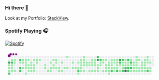 ### Hi there 👋

Look at my Portfolio:
 [StackView](https://stackview.com.br/).

### Spotify Playing 🎧

[![Spotify](https://novatorem-lisbao1303.vercel.app/api/spotify)](https://open.spotify.com/user/gabriel.lisbao)


<svg viewBox="-16 -32 880 192" width="880" height="192" xmlns="http://www.w3.org/2000/svg"><style>@keyframes c0{79.69%{fill:var(--c3)}79.71%,to{fill:var(--ce)}}@keyframes c1{10.14%{fill:var(--c1)}10.16%,to{fill:var(--ce)}}@keyframes c2{10.35%{fill:var(--c1)}10.37%,to{fill:var(--ce)}}@keyframes c3{10.56%{fill:var(--c1)}10.58%,to{fill:var(--ce)}}@keyframes c4{78.43%{fill:var(--c2)}78.45%,to{fill:var(--ce)}}@keyframes c5{.62%{fill:var(--c1)}.64%,to{fill:var(--ce)}}@keyframes c6{77.37%{fill:var(--c2)}77.39%,to{fill:var(--ce)}}@keyframes c7{9.93%{fill:var(--c1)}9.95%,to{fill:var(--ce)}}@keyframes c8{9.72%{fill:var(--c1)}9.74%,to{fill:var(--ce)}}@keyframes c9{9.5%{fill:var(--c1)}9.52%,to{fill:var(--ce)}}@keyframes ca{.84%{fill:var(--c1)}.86%,to{fill:var(--ce)}}@keyframes cb{1.05%{fill:var(--c1)}1.07%,to{fill:var(--ce)}}@keyframes cc{9.29%{fill:var(--c1)}9.31%,to{fill:var(--ce)}}@keyframes cd{76.52%{fill:var(--c2)}76.54%,to{fill:var(--ce)}}@keyframes ce{1.47%{fill:var(--c1)}1.49%,to{fill:var(--ce)}}@keyframes cf{75.89%{fill:var(--c2)}75.91%,to{fill:var(--ce)}}@keyframes cg{75.68%{fill:var(--c2)}75.7%,to{fill:var(--ce)}}@keyframes ch{4.85%{fill:var(--c1)}4.87%,to{fill:var(--ce)}}@keyframes ci{1.68%{fill:var(--c1)}1.7%,to{fill:var(--ce)}}@keyframes cj{4.22%{fill:var(--c1)}4.24%,to{fill:var(--ce)}}@keyframes ck{5.06%{fill:var(--c1)}5.08%,to{fill:var(--ce)}}@keyframes cl{1.89%{fill:var(--c1)}1.91%,to{fill:var(--ce)}}@keyframes cm{3.8%{fill:var(--c1)}3.82%,to{fill:var(--ce)}}@keyframes cn{4.01%{fill:var(--c1)}4.03%,to{fill:var(--ce)}}@keyframes co{8.24%{fill:var(--c1)}8.26%,to{fill:var(--ce)}}@keyframes cp{5.28%{fill:var(--c1)}5.3%,to{fill:var(--ce)}}@keyframes cq{3.58%{fill:var(--c1)}3.6%,to{fill:var(--ce)}}@keyframes cr{3.37%{fill:var(--c1)}3.39%,to{fill:var(--ce)}}@keyframes cs{7.81%{fill:var(--c1)}7.83%,to{fill:var(--ce)}}@keyframes ct{2.32%{fill:var(--c1)}2.34%,to{fill:var(--ce)}}@keyframes cu{2.53%{fill:var(--c1)}2.55%,to{fill:var(--ce)}}@keyframes cv{3.16%{fill:var(--c1)}3.18%,to{fill:var(--ce)}}@keyframes cw{7.6%{fill:var(--c1)}7.62%,to{fill:var(--ce)}}@keyframes cx{5.7%{fill:var(--c1)}5.72%,to{fill:var(--ce)}}@keyframes cy{2.74%{fill:var(--c1)}2.76%,to{fill:var(--ce)}}@keyframes cz{2.95%{fill:var(--c1)}2.97%,to{fill:var(--ce)}}@keyframes c10{7.39%{fill:var(--c1)}7.41%,to{fill:var(--ce)}}@keyframes c11{5.91%{fill:var(--c1)}5.93%,to{fill:var(--ce)}}@keyframes c12{6.54%{fill:var(--c1)}6.56%,to{fill:var(--ce)}}@keyframes c13{6.12%{fill:var(--c1)}6.14%,to{fill:var(--ce)}}@keyframes c14{13.73%{fill:var(--c1)}13.75%,to{fill:var(--ce)}}@keyframes c15{13.94%{fill:var(--c1)}13.96%,to{fill:var(--ce)}}@keyframes c16{49.46%{fill:var(--c1)}49.48%,to{fill:var(--ce)}}@keyframes c17{48.19%{fill:var(--c1)}48.21%,to{fill:var(--ce)}}@keyframes c18{14.37%{fill:var(--c1)}14.39%,to{fill:var(--ce)}}@keyframes c19{49.25%{fill:var(--c1)}49.27%,to{fill:var(--ce)}}@keyframes c1a{47.77%{fill:var(--c1)}47.79%,to{fill:var(--ce)}}@keyframes c1b{48.62%{fill:var(--c1)}48.64%,to{fill:var(--ce)}}@keyframes c1c{14.58%{fill:var(--c1)}14.6%,to{fill:var(--ce)}}@keyframes c1d{47.56%{fill:var(--c1)}47.58%,to{fill:var(--ce)}}@keyframes c1e{47.35%{fill:var(--c1)}47.37%,to{fill:var(--ce)}}@keyframes c1f{14.79%{fill:var(--c1)}14.81%,to{fill:var(--ce)}}@keyframes c1g{15%{fill:var(--c1)}15.02%,to{fill:var(--ce)}}@keyframes c1h{15.21%{fill:var(--c1)}15.23%,to{fill:var(--ce)}}@keyframes c1i{46.92%{fill:var(--c1)}46.94%,to{fill:var(--ce)}}@keyframes c1j{15.42%{fill:var(--c1)}15.44%,to{fill:var(--ce)}}@keyframes c1k{15.85%{fill:var(--c1)}15.87%,to{fill:var(--ce)}}@keyframes c1l{46.08%{fill:var(--c1)}46.1%,to{fill:var(--ce)}}@keyframes c1m{16.06%{fill:var(--c1)}16.08%,to{fill:var(--ce)}}@keyframes c1n{45.23%{fill:var(--c1)}45.25%,to{fill:var(--ce)}}@keyframes c1o{16.48%{fill:var(--c1)}16.5%,to{fill:var(--ce)}}@keyframes c1p{16.69%{fill:var(--c1)}16.71%,to{fill:var(--ce)}}@keyframes c1q{41.43%{fill:var(--c1)}41.45%,to{fill:var(--ce)}}@keyframes c1r{16.9%{fill:var(--c1)}16.92%,to{fill:var(--ce)}}@keyframes c1s{71.24%{fill:var(--c2)}71.26%,to{fill:var(--ce)}}@keyframes c1t{40.16%{fill:var(--c1)}40.18%,to{fill:var(--ce)}}@keyframes c1u{44.39%{fill:var(--c1)}44.41%,to{fill:var(--ce)}}@keyframes c1v{41.64%{fill:var(--c1)}41.66%,to{fill:var(--ce)}}@keyframes c1w{17.33%{fill:var(--c1)}17.35%,to{fill:var(--ce)}}@keyframes c1x{17.11%{fill:var(--c1)}17.13%,to{fill:var(--ce)}}@keyframes c1y{39.74%{fill:var(--c1)}39.76%,to{fill:var(--ce)}}@keyframes c1z{43.96%{fill:var(--c1)}43.98%,to{fill:var(--ce)}}@keyframes c20{43.75%{fill:var(--c1)}43.77%,to{fill:var(--ce)}}@keyframes c21{41.85%{fill:var(--c1)}41.87%,to{fill:var(--ce)}}@keyframes c22{17.54%{fill:var(--c1)}17.56%,to{fill:var(--ce)}}@keyframes c23{39.52%{fill:var(--c1)}39.54%,to{fill:var(--ce)}}@keyframes c24{42.06%{fill:var(--c1)}42.08%,to{fill:var(--ce)}}@keyframes c25{17.75%{fill:var(--c1)}17.77%,to{fill:var(--ce)}}@keyframes c26{42.27%{fill:var(--c1)}42.29%,to{fill:var(--ce)}}@keyframes c27{17.96%{fill:var(--c1)}17.98%,to{fill:var(--ce)}}@keyframes c28{39.1%{fill:var(--c1)}39.12%,to{fill:var(--ce)}}@keyframes c29{43.12%{fill:var(--c1)}43.14%,to{fill:var(--ce)}}@keyframes c2a{42.48%{fill:var(--c1)}42.5%,to{fill:var(--ce)}}@keyframes c2b{18.17%{fill:var(--c1)}18.19%,to{fill:var(--ce)}}@keyframes c2c{38.89%{fill:var(--c1)}38.91%,to{fill:var(--ce)}}@keyframes c2d{42.91%{fill:var(--c1)}42.93%,to{fill:var(--ce)}}@keyframes c2e{42.7%{fill:var(--c1)}42.72%,to{fill:var(--ce)}}@keyframes c2f{18.38%{fill:var(--c1)}18.4%,to{fill:var(--ce)}}@keyframes c2g{38.68%{fill:var(--c1)}38.7%,to{fill:var(--ce)}}@keyframes c2h{68.7%{fill:var(--c2)}68.72%,to{fill:var(--ce)}}@keyframes c2i{86.67%{fill:var(--c3)}86.69%,to{fill:var(--ce)}}@keyframes c2j{18.59%{fill:var(--c1)}18.61%,to{fill:var(--ce)}}@keyframes c2k{38.26%{fill:var(--c1)}38.28%,to{fill:var(--ce)}}@keyframes c2l{38.04%{fill:var(--c1)}38.06%,to{fill:var(--ce)}}@keyframes c2m{68.28%{fill:var(--c2)}68.3%,to{fill:var(--ce)}}@keyframes c2n{19.02%{fill:var(--c1)}19.04%,to{fill:var(--ce)}}@keyframes c2o{18.81%{fill:var(--c1)}18.83%,to{fill:var(--ce)}}@keyframes c2p{19.44%{fill:var(--c1)}19.46%,to{fill:var(--ce)}}@keyframes c2q{19.23%{fill:var(--c1)}19.25%,to{fill:var(--ce)}}@keyframes c2r{37.62%{fill:var(--c1)}37.64%,to{fill:var(--ce)}}@keyframes c2s{19.65%{fill:var(--c1)}19.67%,to{fill:var(--ce)}}@keyframes c2t{36.57%{fill:var(--c1)}36.59%,to{fill:var(--ce)}}@keyframes c2u{36.35%{fill:var(--c1)}36.37%,to{fill:var(--ce)}}@keyframes c2v{37.41%{fill:var(--c1)}37.43%,to{fill:var(--ce)}}@keyframes c2w{21.34%{fill:var(--c1)}21.36%,to{fill:var(--ce)}}@keyframes c2x{21.55%{fill:var(--c1)}21.57%,to{fill:var(--ce)}}@keyframes c2y{36.14%{fill:var(--c1)}36.16%,to{fill:var(--ce)}}@keyframes c2z{37.2%{fill:var(--c1)}37.22%,to{fill:var(--ce)}}@keyframes c30{54.32%{fill:var(--c1)}54.34%,to{fill:var(--ce)}}@keyframes c31{20.07%{fill:var(--c1)}20.09%,to{fill:var(--ce)}}@keyframes c32{21.13%{fill:var(--c1)}21.15%,to{fill:var(--ce)}}@keyframes c33{21.77%{fill:var(--c1)}21.79%,to{fill:var(--ce)}}@keyframes c34{35.93%{fill:var(--c1)}35.95%,to{fill:var(--ce)}}@keyframes c35{58.98%{fill:var(--c2)}59%,to{fill:var(--ce)}}@keyframes c36{20.29%{fill:var(--c1)}20.31%,to{fill:var(--ce)}}@keyframes c37{20.92%{fill:var(--c1)}20.94%,to{fill:var(--ce)}}@keyframes c38{35.72%{fill:var(--c1)}35.74%,to{fill:var(--ce)}}@keyframes c39{54.96%{fill:var(--c1)}54.98%,to{fill:var(--ce)}}@keyframes c3a{20.5%{fill:var(--c1)}20.52%,to{fill:var(--ce)}}@keyframes c3b{20.71%{fill:var(--c1)}20.73%,to{fill:var(--ce)}}@keyframes c3c{22.19%{fill:var(--c1)}22.21%,to{fill:var(--ce)}}@keyframes c3d{35.51%{fill:var(--c1)}35.53%,to{fill:var(--ce)}}@keyframes c3e{58.55%{fill:var(--c2)}58.57%,to{fill:var(--ce)}}@keyframes c3f{88.36%{fill:var(--c3)}88.38%,to{fill:var(--ce)}}@keyframes c3g{60.24%{fill:var(--c2)}60.26%,to{fill:var(--ce)}}@keyframes c3h{22.4%{fill:var(--c1)}22.42%,to{fill:var(--ce)}}@keyframes c3i{55.8%{fill:var(--c1)}55.82%,to{fill:var(--ce)}}@keyframes c3j{60.67%{fill:var(--c2)}60.69%,to{fill:var(--ce)}}@keyframes c3k{34.66%{fill:var(--c1)}34.68%,to{fill:var(--ce)}}@keyframes c3l{22.61%{fill:var(--c1)}22.63%,to{fill:var(--ce)}}@keyframes c3m{35.09%{fill:var(--c1)}35.11%,to{fill:var(--ce)}}@keyframes c3n{58.13%{fill:var(--c2)}58.15%,to{fill:var(--ce)}}@keyframes c3o{33.39%{fill:var(--c1)}33.41%,to{fill:var(--ce)}}@keyframes c3p{33.61%{fill:var(--c1)}33.63%,to{fill:var(--ce)}}@keyframes c3q{22.82%{fill:var(--c1)}22.84%,to{fill:var(--ce)}}@keyframes c3r{57.71%{fill:var(--c2)}57.73%,to{fill:var(--ce)}}@keyframes c3s{89.63%{fill:var(--c4)}89.65%,to{fill:var(--ce)}}@keyframes c3t{61.09%{fill:var(--c2)}61.11%,to{fill:var(--ce)}}@keyframes c3u{33.82%{fill:var(--c1)}33.84%,to{fill:var(--ce)}}@keyframes c3v{23.03%{fill:var(--c1)}23.05%,to{fill:var(--ce)}}@keyframes c3w{57.5%{fill:var(--c2)}57.52%,to{fill:var(--ce)}}@keyframes c3x{62.36%{fill:var(--c2)}62.38%,to{fill:var(--ce)}}@keyframes c3y{32.55%{fill:var(--c1)}32.57%,to{fill:var(--ce)}}@keyframes c3z{61.51%{fill:var(--c2)}61.53%,to{fill:var(--ce)}}@keyframes c40{23.25%{fill:var(--c1)}23.27%,to{fill:var(--ce)}}@keyframes c41{57.28%{fill:var(--c2)}57.3%,to{fill:var(--ce)}}@keyframes c42{57.07%{fill:var(--c1)}57.09%,to{fill:var(--ce)}}@keyframes c43{32.13%{fill:var(--c1)}32.15%,to{fill:var(--ce)}}@keyframes c44{23.46%{fill:var(--c1)}23.48%,to{fill:var(--ce)}}@keyframes c45{30.86%{fill:var(--c1)}30.88%,to{fill:var(--ce)}}@keyframes c46{31.07%{fill:var(--c1)}31.09%,to{fill:var(--ce)}}@keyframes c47{26.84%{fill:var(--c1)}26.86%,to{fill:var(--ce)}}@keyframes c48{26.63%{fill:var(--c1)}26.65%,to{fill:var(--ce)}}@keyframes c49{31.91%{fill:var(--c1)}31.93%,to{fill:var(--ce)}}@keyframes c4a{23.67%{fill:var(--c1)}23.69%,to{fill:var(--ce)}}@keyframes c4b{30.65%{fill:var(--c1)}30.67%,to{fill:var(--ce)}}@keyframes c4c{31.28%{fill:var(--c1)}31.3%,to{fill:var(--ce)}}@keyframes c4d{26.42%{fill:var(--c1)}26.44%,to{fill:var(--ce)}}@keyframes c4e{30.43%{fill:var(--c1)}30.45%,to{fill:var(--ce)}}@keyframes c4f{30.22%{fill:var(--c1)}30.24%,to{fill:var(--ce)}}@keyframes c4g{27.69%{fill:var(--c1)}27.71%,to{fill:var(--ce)}}@keyframes c4h{24.09%{fill:var(--c1)}24.11%,to{fill:var(--ce)}}@keyframes c4i{28.11%{fill:var(--c1)}28.13%,to{fill:var(--ce)}}@keyframes c4j{30.01%{fill:var(--c1)}30.03%,to{fill:var(--ce)}}@keyframes c4k{25.99%{fill:var(--c1)}26.01%,to{fill:var(--ce)}}@keyframes c4l{24.51%{fill:var(--c1)}24.53%,to{fill:var(--ce)}}@keyframes c4m{24.3%{fill:var(--c1)}24.32%,to{fill:var(--ce)}}@keyframes c4n{28.32%{fill:var(--c1)}28.34%,to{fill:var(--ce)}}@keyframes c4o{29.8%{fill:var(--c1)}29.82%,to{fill:var(--ce)}}@keyframes c4p{25.57%{fill:var(--c1)}25.59%,to{fill:var(--ce)}}@keyframes c4q{25.36%{fill:var(--c1)}25.38%,to{fill:var(--ce)}}@keyframes c4r{24.73%{fill:var(--c1)}24.75%,to{fill:var(--ce)}}@keyframes c4s{28.53%{fill:var(--c1)}28.55%,to{fill:var(--ce)}}@keyframes c4t{63.84%{fill:var(--c2)}63.86%,to{fill:var(--ce)}}@keyframes c4u{24.94%{fill:var(--c1)}24.96%,to{fill:var(--ce)}}@keyframes c4v{28.74%{fill:var(--c1)}28.76%,to{fill:var(--ce)}}@keyframes c4w{28.95%{fill:var(--c1)}28.97%,to{fill:var(--ce)}}@keyframes u0{.62%{transform:scale(0,1)}.64%,.84%,.86%,1.05%{transform:scale(.01,1)}1.07%,1.47%{transform:scale(.02,1)}1.49%,1.68%,1.7%,1.89%{transform:scale(.03,1)}1.91%,2.32%{transform:scale(.04,1)}2.34%,2.53%,2.55%,2.74%{transform:scale(.05,1)}2.76%,2.95%{transform:scale(.06,1)}2.97%,3.16%,3.18%,3.37%{transform:scale(.07,1)}3.39%,3.58%,3.6%,3.8%{transform:scale(.08,1)}3.82%,4.01%{transform:scale(.09,1)}4.03%,4.22%,4.24%,4.85%{transform:scale(.1,1)}4.87%,5.06%{transform:scale(.11,1)}5.08%,5.28%,5.3%,5.7%{transform:scale(.12,1)}5.72%,5.91%{transform:scale(.13,1)}5.93%,6.12%,6.14%,6.54%{transform:scale(.14,1)}6.56%,7.39%{transform:scale(.15,1)}7.41%,7.6%,7.62%,7.81%{transform:scale(.16,1)}7.83%,8.24%{transform:scale(.17,1)}8.26%,9.29%,9.31%,9.5%{transform:scale(.18,1)}9.52%,9.72%{transform:scale(.19,1)}10.14%,9.74%,9.93%,9.95%{transform:scale(.2,1)}10.16%,10.35%{transform:scale(.21,1)}10.37%,10.56%,10.58%,13.73%{transform:scale(.22,1)}13.75%,13.94%{transform:scale(.23,1)}13.96%,14.37%,14.39%,14.58%{transform:scale(.24,1)}14.6%,14.79%,14.81%,15%{transform:scale(.25,1)}15.02%,15.21%{transform:scale(.26,1)}15.23%,15.42%,15.44%,15.85%{transform:scale(.27,1)}15.87%,16.06%{transform:scale(.28,1)}16.08%,16.48%,16.5%,16.69%{transform:scale(.29,1)}16.71%,16.9%{transform:scale(.3,1)}16.92%,17.11%,17.13%,17.33%{transform:scale(.31,1)}17.35%,17.54%{transform:scale(.32,1)}17.56%,17.75%,17.77%,17.96%{transform:scale(.33,1)}17.98%,18.17%{transform:scale(.34,1)}18.19%,18.38%,18.4%,18.59%{transform:scale(.35,1)}18.61%,18.81%{transform:scale(.36,1)}18.83%,19.02%,19.04%,19.23%{transform:scale(.37,1)}19.25%,19.44%{transform:scale(.38,1)}19.46%,19.65%,19.67%,20.07%{transform:scale(.39,1)}20.09%,20.29%{transform:scale(.4,1)}20.31%,20.5%,20.52%,20.71%{transform:scale(.41,1)}20.73%,20.92%,20.94%,21.13%{transform:scale(.42,1)}21.15%,21.34%{transform:scale(.43,1)}21.36%,21.55%,21.57%,21.77%{transform:scale(.44,1)}21.79%,22.19%{transform:scale(.45,1)}22.21%,22.4%,22.42%,22.61%{transform:scale(.46,1)}22.63%,22.82%{transform:scale(.47,1)}22.84%,23.03%,23.05%,23.25%{transform:scale(.48,1)}23.27%,23.46%{transform:scale(.49,1)}23.48%,23.67%,23.69%,24.09%{transform:scale(.5,1)}24.11%,24.3%{transform:scale(.51,1)}24.32%,24.51%,24.53%,24.73%{transform:scale(.52,1)}24.75%,24.94%{transform:scale(.53,1)}24.96%,25.36%,25.38%,25.57%{transform:scale(.54,1)}25.59%,25.99%{transform:scale(.55,1)}26.01%,26.42%,26.44%,26.63%{transform:scale(.56,1)}26.65%,26.84%{transform:scale(.57,1)}26.86%,27.69%,27.71%,28.11%{transform:scale(.58,1)}28.13%,28.32%,28.34%,28.53%{transform:scale(.59,1)}28.55%,28.74%{transform:scale(.6,1)}28.76%,28.95%,28.97%,29.8%{transform:scale(.61,1)}29.82%,30.01%{transform:scale(.62,1)}30.03%,30.22%,30.24%,30.43%{transform:scale(.63,1)}30.45%,30.65%{transform:scale(.64,1)}30.67%,30.86%,30.88%,31.07%{transform:scale(.65,1)}31.09%,31.28%{transform:scale(.66,1)}31.3%,31.91%,31.93%,32.13%{transform:scale(.67,1)}32.15%,32.55%{transform:scale(.68,1)}32.57%,33.39%,33.41%,33.61%{transform:scale(.69,1)}33.63%,33.82%{transform:scale(.7,1)}33.84%,34.66%,34.68%,35.09%{transform:scale(.71,1)}35.11%,35.51%{transform:scale(.72,1)}35.53%,35.72%,35.74%,35.93%{transform:scale(.73,1)}35.95%,36.14%{transform:scale(.74,1)}36.16%,36.35%,36.37%,36.57%{transform:scale(.75,1)}36.59%,37.2%,37.22%,37.41%{transform:scale(.76,1)}37.43%,37.62%{transform:scale(.77,1)}37.64%,38.04%,38.06%,38.26%{transform:scale(.78,1)}38.28%,38.68%{transform:scale(.79,1)}38.7%,38.89%,38.91%,39.1%{transform:scale(.8,1)}39.12%,39.52%{transform:scale(.81,1)}39.54%,39.74%,39.76%,40.16%{transform:scale(.82,1)}40.18%,41.43%{transform:scale(.83,1)}41.45%,41.64%,41.66%,41.85%{transform:scale(.84,1)}41.87%,42.06%{transform:scale(.85,1)}42.08%,42.27%,42.29%,42.48%{transform:scale(.86,1)}42.5%,42.7%{transform:scale(.87,1)}42.72%,42.91%,42.93%,43.12%{transform:scale(.88,1)}43.14%,43.75%{transform:scale(.89,1)}43.77%,43.96%,43.98%,44.39%{transform:scale(.9,1)}44.41%,45.23%{transform:scale(.91,1)}45.25%,46.08%,46.1%,46.92%{transform:scale(.92,1)}46.94%,47.35%,47.37%,47.56%{transform:scale(.93,1)}47.58%,47.77%{transform:scale(.94,1)}47.79%,48.19%,48.21%,48.62%{transform:scale(.95,1)}48.64%,49.25%{transform:scale(.96,1)}49.27%,49.46%,49.48%,54.32%{transform:scale(.97,1)}54.34%,54.96%{transform:scale(.98,1)}54.98%,55.8%,55.82%,57.07%{transform:scale(.99,1)}57.09%,to{transform:scale(1,1)}}@keyframes u1{57.28%{transform:scale(0,1)}57.3%,57.5%{transform:scale(.05,1)}57.52%,57.71%{transform:scale(.1,1)}57.73%,58.13%{transform:scale(.15,1)}58.15%,58.55%{transform:scale(.2,1)}58.57%,58.98%{transform:scale(.25,1)}59%,60.24%{transform:scale(.3,1)}60.26%,60.67%{transform:scale(.35,1)}60.69%,61.09%{transform:scale(.4,1)}61.11%,61.51%{transform:scale(.45,1)}61.53%,62.36%{transform:scale(.5,1)}62.38%,63.84%{transform:scale(.55,1)}63.86%,68.28%{transform:scale(.6,1)}68.3%,68.7%{transform:scale(.65,1)}68.72%,71.24%{transform:scale(.7,1)}71.26%,75.68%{transform:scale(.75,1)}75.7%,75.89%{transform:scale(.8,1)}75.91%,76.52%{transform:scale(.85,1)}76.54%,77.37%{transform:scale(.9,1)}77.39%,78.43%{transform:scale(.95,1)}78.45%,to{transform:scale(1,1)}}@keyframes u2{79.69%{transform:scale(0,1)}79.71%,86.67%{transform:scale(.33,1)}86.69%,88.36%{transform:scale(.67,1)}88.38%,to{transform:scale(1,1)}}@keyframes u3{89.63%{transform:scale(0,1)}89.65%,to{transform:scale(1,1)}}@keyframes s0{0%,99.79%{transform:translate(0,-16px)}.21%{transform:translate(0,0)}.42%{transform:translate(16px,0)}.63%,77.17%{transform:translate(16px,16px)}.85%{transform:translate(32px,16px)}1.06%{transform:translate(32px,32px)}2.33%{transform:translate(128px,32px)}2.54%,97.25%{transform:translate(128px,48px)}2.75%{transform:translate(144px,48px)}2.96%{transform:translate(144px,64px)}3.38%{transform:translate(112px,64px)}3.59%{transform:translate(112px,48px)}3.81%,97.67%{transform:translate(96px,48px)}4.02%{transform:translate(96px,64px)}4.23%{transform:translate(80px,64px)}4.86%{transform:translate(80px,16px)}6.13%{transform:translate(176px,16px)}6.34%{transform:translate(176px,32px)}6.77%{transform:translate(144px,32px)}7.4%{transform:translate(144px,80px)}8.03%{transform:translate(96px,80px)}8.25%{transform:translate(96px,96px)}8.88%{transform:translate(48px,96px)}11.21%,9.09%{transform:translate(48px,80px)}9.51%{transform:translate(16px,80px)}77.59%,9.94%{transform:translate(16px,48px)}10.15%,77.8%{transform:translate(0,48px)}10.57%{transform:translate(0,80px)}11.63%{transform:translate(48px,48px)}13.74%{transform:translate(208px,48px)}13.95%{transform:translate(208px,64px)}15.01%{transform:translate(288px,64px)}15.22%{transform:translate(288px,80px)}15.64%{transform:translate(320px,80px)}15.86%{transform:translate(320px,64px)}17.12%{transform:translate(416px,64px)}17.34%{transform:translate(416px,48px)}18.82%{transform:translate(528px,48px)}19.03%{transform:translate(528px,32px)}19.24%{transform:translate(544px,32px)}19.45%{transform:translate(544px,16px)}20.51%,67.02%{transform:translate(624px,16px)}20.72%,66.81%{transform:translate(624px,32px)}21.35%{transform:translate(576px,32px)}21.56%,36.79%{transform:translate(576px,48px)}24.31%{transform:translate(784px,48px)}24.52%{transform:translate(784px,32px)}24.95%{transform:translate(816px,32px)}25.16%{transform:translate(816px,16px)}25.37%{transform:translate(800px,16px)}25.58%{transform:translate(800px,0)}25.79%{transform:translate(784px,0)}26%{transform:translate(784px,16px)}26.64%{transform:translate(736px,16px)}26.85%{transform:translate(736px,0)}27.06%{transform:translate(752px,0)}27.48%{transform:translate(752px,32px)}27.7%{transform:translate(768px,32px)}28.12%{transform:translate(768px,64px)}28.75%{transform:translate(816px,64px)}29.18%{transform:translate(816px,96px)}29.6%{transform:translate(784px,96px)}29.81%{transform:translate(784px,80px)}30.23%{transform:translate(752px,80px)}30.44%{transform:translate(752px,64px)}30.87%{transform:translate(720px,64px)}31.08%{transform:translate(720px,80px)}31.29%{transform:translate(736px,80px)}31.92%{transform:translate(736px,32px)}32.14%{transform:translate(720px,32px)}32.35%{transform:translate(720px,16px)}32.56%,61.31%{transform:translate(704px,16px)}32.77%{transform:translate(704px,0)}33.19%{transform:translate(672px,0)}33.62%,34.46%{transform:translate(672px,32px)}33.83%,61.73%{transform:translate(688px,32px)}34.04%{transform:translate(688px,48px)}34.25%{transform:translate(672px,48px)}34.67%,60.47%{transform:translate(656px,32px)}35.1%,57.93%{transform:translate(656px,64px)}36.36%{transform:translate(560px,64px)}36.58%{transform:translate(560px,48px)}37.21%{transform:translate(576px,80px)}38.05%{transform:translate(512px,80px)}38.27%{transform:translate(512px,64px)}38.48%{transform:translate(496px,64px)}38.69%{transform:translate(496px,80px)}39.75%{transform:translate(416px,80px)}39.96%{transform:translate(416px,96px)}40.38%{transform:translate(384px,96px)}40.8%{transform:translate(384px,64px)}41.01%{transform:translate(400px,64px)}41.44%{transform:translate(400px,32px)}42.71%{transform:translate(496px,32px)}42.92%{transform:translate(496px,16px)}43.76%{transform:translate(432px,16px)}43.97%{transform:translate(432px,0)}44.19%{transform:translate(416px,0)}44.4%{transform:translate(416px,16px)}45.03%{transform:translate(368px,16px)}45.24%{transform:translate(368px,32px)}45.45%{transform:translate(352px,32px)}45.88%{transform:translate(352px,0)}46.51%{transform:translate(304px,0)}46.93%{transform:translate(304px,32px)}47.36%{transform:translate(272px,32px)}47.57%{transform:translate(272px,16px)}47.99%{transform:translate(240px,16px)}48.2%{transform:translate(240px,32px)}48.41%{transform:translate(256px,32px)}48.63%{transform:translate(256px,48px)}48.84%{transform:translate(240px,48px)}49.26%{transform:translate(240px,80px)}49.47%{transform:translate(224px,80px)}49.68%{transform:translate(224px,96px)}54.76%{transform:translate(608px,96px)}55.18%{transform:translate(608px,64px)}55.6%,59.83%{transform:translate(640px,64px)}56.03%{transform:translate(640px,96px)}56.87%{transform:translate(704px,96px)}57.29%{transform:translate(704px,64px)}58.14%{transform:translate(656px,80px)}58.99%{transform:translate(592px,80px)}59.2%{transform:translate(592px,64px)}60.25%{transform:translate(640px,32px)}60.68%{transform:translate(656px,16px)}61.52%{transform:translate(704px,32px)}62.37%{transform:translate(688px,80px)}63.85%{transform:translate(800px,80px)}64.48%{transform:translate(800px,32px)}68.29%{transform:translate(528px,16px)}68.5%{transform:translate(528px,0)}70.19%{transform:translate(400px,0)}71.25%{transform:translate(400px,80px)}75.69%{transform:translate(64px,80px)}76.53%,98.52%{transform:translate(64px,16px)}78.44%{transform:translate(0,96px)}78.65%{transform:translate(16px,96px)}79.49%{transform:translate(16px,32px)}79.7%{transform:translate(0,32px)}79.92%{transform:translate(0,16px)}88.79%{transform:translate(672px,16px)}89.64%{transform:translate(672px,80px)}96.83%{transform:translate(128px,80px)}97.89%{transform:translate(96px,32px)}98.31%{transform:translate(64px,32px)}98.73%{transform:translate(48px,16px)}99.15%{transform:translate(48px,-16px)}}@keyframes s1{0%,99.79%{transform:translate(16px,-16px)}.21%{transform:translate(0,-16px)}.42%{transform:translate(0,0)}.63%{transform:translate(16px,0)}.85%,77.38%{transform:translate(16px,16px)}1.06%{transform:translate(32px,16px)}1.27%{transform:translate(32px,32px)}2.54%{transform:translate(128px,32px)}2.75%,97.46%{transform:translate(128px,48px)}2.96%{transform:translate(144px,48px)}3.17%{transform:translate(144px,64px)}3.59%{transform:translate(112px,64px)}3.81%{transform:translate(112px,48px)}4.02%,97.89%{transform:translate(96px,48px)}4.23%{transform:translate(96px,64px)}4.44%{transform:translate(80px,64px)}5.07%{transform:translate(80px,16px)}6.34%{transform:translate(176px,16px)}6.55%{transform:translate(176px,32px)}6.98%{transform:translate(144px,32px)}7.61%{transform:translate(144px,80px)}8.25%{transform:translate(96px,80px)}8.46%{transform:translate(96px,96px)}9.09%{transform:translate(48px,96px)}11.42%,9.3%{transform:translate(48px,80px)}9.73%{transform:translate(16px,80px)}10.15%,77.8%{transform:translate(16px,48px)}10.36%,78.01%{transform:translate(0,48px)}10.78%{transform:translate(0,80px)}11.84%{transform:translate(48px,48px)}13.95%{transform:translate(208px,48px)}14.16%{transform:translate(208px,64px)}15.22%{transform:translate(288px,64px)}15.43%{transform:translate(288px,80px)}15.86%{transform:translate(320px,80px)}16.07%{transform:translate(320px,64px)}17.34%{transform:translate(416px,64px)}17.55%{transform:translate(416px,48px)}19.03%{transform:translate(528px,48px)}19.24%{transform:translate(528px,32px)}19.45%{transform:translate(544px,32px)}19.66%{transform:translate(544px,16px)}20.72%,67.23%{transform:translate(624px,16px)}20.93%,67.02%{transform:translate(624px,32px)}21.56%{transform:translate(576px,32px)}21.78%,37%{transform:translate(576px,48px)}24.52%{transform:translate(784px,48px)}24.74%{transform:translate(784px,32px)}25.16%{transform:translate(816px,32px)}25.37%{transform:translate(816px,16px)}25.58%{transform:translate(800px,16px)}25.79%{transform:translate(800px,0)}26%{transform:translate(784px,0)}26.22%{transform:translate(784px,16px)}26.85%{transform:translate(736px,16px)}27.06%{transform:translate(736px,0)}27.27%{transform:translate(752px,0)}27.7%{transform:translate(752px,32px)}27.91%{transform:translate(768px,32px)}28.33%{transform:translate(768px,64px)}28.96%{transform:translate(816px,64px)}29.39%{transform:translate(816px,96px)}29.81%{transform:translate(784px,96px)}30.02%{transform:translate(784px,80px)}30.44%{transform:translate(752px,80px)}30.66%{transform:translate(752px,64px)}31.08%{transform:translate(720px,64px)}31.29%{transform:translate(720px,80px)}31.5%{transform:translate(736px,80px)}32.14%{transform:translate(736px,32px)}32.35%{transform:translate(720px,32px)}32.56%{transform:translate(720px,16px)}32.77%,61.52%{transform:translate(704px,16px)}32.98%{transform:translate(704px,0)}33.4%{transform:translate(672px,0)}33.83%,34.67%{transform:translate(672px,32px)}34.04%,61.95%{transform:translate(688px,32px)}34.25%{transform:translate(688px,48px)}34.46%{transform:translate(672px,48px)}34.88%,60.68%{transform:translate(656px,32px)}35.31%,58.14%{transform:translate(656px,64px)}36.58%{transform:translate(560px,64px)}36.79%{transform:translate(560px,48px)}37.42%{transform:translate(576px,80px)}38.27%{transform:translate(512px,80px)}38.48%{transform:translate(512px,64px)}38.69%{transform:translate(496px,64px)}38.9%{transform:translate(496px,80px)}39.96%{transform:translate(416px,80px)}40.17%{transform:translate(416px,96px)}40.59%{transform:translate(384px,96px)}41.01%{transform:translate(384px,64px)}41.23%{transform:translate(400px,64px)}41.65%{transform:translate(400px,32px)}42.92%{transform:translate(496px,32px)}43.13%{transform:translate(496px,16px)}43.97%{transform:translate(432px,16px)}44.19%{transform:translate(432px,0)}44.4%{transform:translate(416px,0)}44.61%{transform:translate(416px,16px)}45.24%{transform:translate(368px,16px)}45.45%{transform:translate(368px,32px)}45.67%{transform:translate(352px,32px)}46.09%{transform:translate(352px,0)}46.72%{transform:translate(304px,0)}47.15%{transform:translate(304px,32px)}47.57%{transform:translate(272px,32px)}47.78%{transform:translate(272px,16px)}48.2%{transform:translate(240px,16px)}48.41%{transform:translate(240px,32px)}48.63%{transform:translate(256px,32px)}48.84%{transform:translate(256px,48px)}49.05%{transform:translate(240px,48px)}49.47%{transform:translate(240px,80px)}49.68%{transform:translate(224px,80px)}49.89%{transform:translate(224px,96px)}54.97%{transform:translate(608px,96px)}55.39%{transform:translate(608px,64px)}55.81%,60.04%{transform:translate(640px,64px)}56.24%{transform:translate(640px,96px)}57.08%{transform:translate(704px,96px)}57.51%{transform:translate(704px,64px)}58.35%{transform:translate(656px,80px)}59.2%{transform:translate(592px,80px)}59.41%{transform:translate(592px,64px)}60.47%{transform:translate(640px,32px)}60.89%{transform:translate(656px,16px)}61.73%{transform:translate(704px,32px)}62.58%{transform:translate(688px,80px)}64.06%{transform:translate(800px,80px)}64.69%{transform:translate(800px,32px)}68.5%{transform:translate(528px,16px)}68.71%{transform:translate(528px,0)}70.4%{transform:translate(400px,0)}71.46%{transform:translate(400px,80px)}75.9%{transform:translate(64px,80px)}76.74%,98.73%{transform:translate(64px,16px)}78.65%{transform:translate(0,96px)}78.86%{transform:translate(16px,96px)}79.7%{transform:translate(16px,32px)}79.92%{transform:translate(0,32px)}80.13%{transform:translate(0,16px)}89.01%{transform:translate(672px,16px)}89.85%{transform:translate(672px,80px)}97.04%{transform:translate(128px,80px)}98.1%{transform:translate(96px,32px)}98.52%{transform:translate(64px,32px)}98.94%{transform:translate(48px,16px)}99.37%{transform:translate(48px,-16px)}}@keyframes s2{0%,99.79%{transform:translate(32px,-16px)}.42%{transform:translate(0,-16px)}.63%{transform:translate(0,0)}.85%{transform:translate(16px,0)}1.06%,77.59%{transform:translate(16px,16px)}1.27%{transform:translate(32px,16px)}1.48%{transform:translate(32px,32px)}2.75%{transform:translate(128px,32px)}2.96%,97.67%{transform:translate(128px,48px)}3.17%{transform:translate(144px,48px)}3.38%{transform:translate(144px,64px)}3.81%{transform:translate(112px,64px)}4.02%{transform:translate(112px,48px)}4.23%,98.1%{transform:translate(96px,48px)}4.44%{transform:translate(96px,64px)}4.65%{transform:translate(80px,64px)}5.29%{transform:translate(80px,16px)}6.55%{transform:translate(176px,16px)}6.77%{transform:translate(176px,32px)}7.19%{transform:translate(144px,32px)}7.82%{transform:translate(144px,80px)}8.46%{transform:translate(96px,80px)}8.67%{transform:translate(96px,96px)}9.3%{transform:translate(48px,96px)}11.63%,9.51%{transform:translate(48px,80px)}9.94%{transform:translate(16px,80px)}10.36%,78.01%{transform:translate(16px,48px)}10.57%,78.22%{transform:translate(0,48px)}10.99%{transform:translate(0,80px)}12.05%{transform:translate(48px,48px)}14.16%{transform:translate(208px,48px)}14.38%{transform:translate(208px,64px)}15.43%{transform:translate(288px,64px)}15.64%{transform:translate(288px,80px)}16.07%{transform:translate(320px,80px)}16.28%{transform:translate(320px,64px)}17.55%{transform:translate(416px,64px)}17.76%{transform:translate(416px,48px)}19.24%{transform:translate(528px,48px)}19.45%{transform:translate(528px,32px)}19.66%{transform:translate(544px,32px)}19.87%{transform:translate(544px,16px)}20.93%,67.44%{transform:translate(624px,16px)}21.14%,67.23%{transform:translate(624px,32px)}21.78%{transform:translate(576px,32px)}21.99%,37.21%{transform:translate(576px,48px)}24.74%{transform:translate(784px,48px)}24.95%{transform:translate(784px,32px)}25.37%{transform:translate(816px,32px)}25.58%{transform:translate(816px,16px)}25.79%{transform:translate(800px,16px)}26%{transform:translate(800px,0)}26.22%{transform:translate(784px,0)}26.43%{transform:translate(784px,16px)}27.06%{transform:translate(736px,16px)}27.27%{transform:translate(736px,0)}27.48%{transform:translate(752px,0)}27.91%{transform:translate(752px,32px)}28.12%{transform:translate(768px,32px)}28.54%{transform:translate(768px,64px)}29.18%{transform:translate(816px,64px)}29.6%{transform:translate(816px,96px)}30.02%{transform:translate(784px,96px)}30.23%{transform:translate(784px,80px)}30.66%{transform:translate(752px,80px)}30.87%{transform:translate(752px,64px)}31.29%{transform:translate(720px,64px)}31.5%{transform:translate(720px,80px)}31.71%{transform:translate(736px,80px)}32.35%{transform:translate(736px,32px)}32.56%{transform:translate(720px,32px)}32.77%{transform:translate(720px,16px)}32.98%,61.73%{transform:translate(704px,16px)}33.19%{transform:translate(704px,0)}33.62%{transform:translate(672px,0)}34.04%,34.88%{transform:translate(672px,32px)}34.25%,62.16%{transform:translate(688px,32px)}34.46%{transform:translate(688px,48px)}34.67%{transform:translate(672px,48px)}35.1%,60.89%{transform:translate(656px,32px)}35.52%,58.35%{transform:translate(656px,64px)}36.79%{transform:translate(560px,64px)}37%{transform:translate(560px,48px)}37.63%{transform:translate(576px,80px)}38.48%{transform:translate(512px,80px)}38.69%{transform:translate(512px,64px)}38.9%{transform:translate(496px,64px)}39.11%{transform:translate(496px,80px)}40.17%{transform:translate(416px,80px)}40.38%{transform:translate(416px,96px)}40.8%{transform:translate(384px,96px)}41.23%{transform:translate(384px,64px)}41.44%{transform:translate(400px,64px)}41.86%{transform:translate(400px,32px)}43.13%{transform:translate(496px,32px)}43.34%{transform:translate(496px,16px)}44.19%{transform:translate(432px,16px)}44.4%{transform:translate(432px,0)}44.61%{transform:translate(416px,0)}44.82%{transform:translate(416px,16px)}45.45%{transform:translate(368px,16px)}45.67%{transform:translate(368px,32px)}45.88%{transform:translate(352px,32px)}46.3%{transform:translate(352px,0)}46.93%{transform:translate(304px,0)}47.36%{transform:translate(304px,32px)}47.78%{transform:translate(272px,32px)}47.99%{transform:translate(272px,16px)}48.41%{transform:translate(240px,16px)}48.63%{transform:translate(240px,32px)}48.84%{transform:translate(256px,32px)}49.05%{transform:translate(256px,48px)}49.26%{transform:translate(240px,48px)}49.68%{transform:translate(240px,80px)}49.89%{transform:translate(224px,80px)}50.11%{transform:translate(224px,96px)}55.18%{transform:translate(608px,96px)}55.6%{transform:translate(608px,64px)}56.03%,60.25%{transform:translate(640px,64px)}56.45%{transform:translate(640px,96px)}57.29%{transform:translate(704px,96px)}57.72%{transform:translate(704px,64px)}58.56%{transform:translate(656px,80px)}59.41%{transform:translate(592px,80px)}59.62%{transform:translate(592px,64px)}60.68%{transform:translate(640px,32px)}61.1%{transform:translate(656px,16px)}61.95%{transform:translate(704px,32px)}62.79%{transform:translate(688px,80px)}64.27%{transform:translate(800px,80px)}64.9%{transform:translate(800px,32px)}68.71%{transform:translate(528px,16px)}68.92%{transform:translate(528px,0)}70.61%{transform:translate(400px,0)}71.67%{transform:translate(400px,80px)}76.11%{transform:translate(64px,80px)}76.96%,98.94%{transform:translate(64px,16px)}78.86%{transform:translate(0,96px)}79.07%{transform:translate(16px,96px)}79.92%{transform:translate(16px,32px)}80.13%{transform:translate(0,32px)}80.34%{transform:translate(0,16px)}89.22%{transform:translate(672px,16px)}90.06%{transform:translate(672px,80px)}97.25%{transform:translate(128px,80px)}98.31%{transform:translate(96px,32px)}98.73%{transform:translate(64px,32px)}99.15%{transform:translate(48px,16px)}99.58%{transform:translate(48px,-16px)}}@keyframes s3{0%,99.79%{transform:translate(48px,-16px)}.63%{transform:translate(0,-16px)}.85%{transform:translate(0,0)}1.06%{transform:translate(16px,0)}1.27%,77.8%{transform:translate(16px,16px)}1.48%{transform:translate(32px,16px)}1.69%{transform:translate(32px,32px)}2.96%{transform:translate(128px,32px)}3.17%,97.89%{transform:translate(128px,48px)}3.38%{transform:translate(144px,48px)}3.59%{transform:translate(144px,64px)}4.02%{transform:translate(112px,64px)}4.23%{transform:translate(112px,48px)}4.44%,98.31%{transform:translate(96px,48px)}4.65%{transform:translate(96px,64px)}4.86%{transform:translate(80px,64px)}5.5%{transform:translate(80px,16px)}6.77%{transform:translate(176px,16px)}6.98%{transform:translate(176px,32px)}7.4%{transform:translate(144px,32px)}8.03%{transform:translate(144px,80px)}8.67%{transform:translate(96px,80px)}8.88%{transform:translate(96px,96px)}9.51%{transform:translate(48px,96px)}11.84%,9.73%{transform:translate(48px,80px)}10.15%{transform:translate(16px,80px)}10.57%,78.22%{transform:translate(16px,48px)}10.78%,78.44%{transform:translate(0,48px)}11.21%{transform:translate(0,80px)}12.26%{transform:translate(48px,48px)}14.38%{transform:translate(208px,48px)}14.59%{transform:translate(208px,64px)}15.64%{transform:translate(288px,64px)}15.86%{transform:translate(288px,80px)}16.28%{transform:translate(320px,80px)}16.49%{transform:translate(320px,64px)}17.76%{transform:translate(416px,64px)}17.97%{transform:translate(416px,48px)}19.45%{transform:translate(528px,48px)}19.66%{transform:translate(528px,32px)}19.87%{transform:translate(544px,32px)}20.08%{transform:translate(544px,16px)}21.14%,67.65%{transform:translate(624px,16px)}21.35%,67.44%{transform:translate(624px,32px)}21.99%{transform:translate(576px,32px)}22.2%,37.42%{transform:translate(576px,48px)}24.95%{transform:translate(784px,48px)}25.16%{transform:translate(784px,32px)}25.58%{transform:translate(816px,32px)}25.79%{transform:translate(816px,16px)}26%{transform:translate(800px,16px)}26.22%{transform:translate(800px,0)}26.43%{transform:translate(784px,0)}26.64%{transform:translate(784px,16px)}27.27%{transform:translate(736px,16px)}27.48%{transform:translate(736px,0)}27.7%{transform:translate(752px,0)}28.12%{transform:translate(752px,32px)}28.33%{transform:translate(768px,32px)}28.75%{transform:translate(768px,64px)}29.39%{transform:translate(816px,64px)}29.81%{transform:translate(816px,96px)}30.23%{transform:translate(784px,96px)}30.44%{transform:translate(784px,80px)}30.87%{transform:translate(752px,80px)}31.08%{transform:translate(752px,64px)}31.5%{transform:translate(720px,64px)}31.71%{transform:translate(720px,80px)}31.92%{transform:translate(736px,80px)}32.56%{transform:translate(736px,32px)}32.77%{transform:translate(720px,32px)}32.98%{transform:translate(720px,16px)}33.19%,61.95%{transform:translate(704px,16px)}33.4%{transform:translate(704px,0)}33.83%{transform:translate(672px,0)}34.25%,35.1%{transform:translate(672px,32px)}34.46%,62.37%{transform:translate(688px,32px)}34.67%{transform:translate(688px,48px)}34.88%{transform:translate(672px,48px)}35.31%,61.1%{transform:translate(656px,32px)}35.73%,58.56%{transform:translate(656px,64px)}37%{transform:translate(560px,64px)}37.21%{transform:translate(560px,48px)}37.84%{transform:translate(576px,80px)}38.69%{transform:translate(512px,80px)}38.9%{transform:translate(512px,64px)}39.11%{transform:translate(496px,64px)}39.32%{transform:translate(496px,80px)}40.38%{transform:translate(416px,80px)}40.59%{transform:translate(416px,96px)}41.01%{transform:translate(384px,96px)}41.44%{transform:translate(384px,64px)}41.65%{transform:translate(400px,64px)}42.07%{transform:translate(400px,32px)}43.34%{transform:translate(496px,32px)}43.55%{transform:translate(496px,16px)}44.4%{transform:translate(432px,16px)}44.61%{transform:translate(432px,0)}44.82%{transform:translate(416px,0)}45.03%{transform:translate(416px,16px)}45.67%{transform:translate(368px,16px)}45.88%{transform:translate(368px,32px)}46.09%{transform:translate(352px,32px)}46.51%{transform:translate(352px,0)}47.15%{transform:translate(304px,0)}47.57%{transform:translate(304px,32px)}47.99%{transform:translate(272px,32px)}48.2%{transform:translate(272px,16px)}48.63%{transform:translate(240px,16px)}48.84%{transform:translate(240px,32px)}49.05%{transform:translate(256px,32px)}49.26%{transform:translate(256px,48px)}49.47%{transform:translate(240px,48px)}49.89%{transform:translate(240px,80px)}50.11%{transform:translate(224px,80px)}50.32%{transform:translate(224px,96px)}55.39%{transform:translate(608px,96px)}55.81%{transform:translate(608px,64px)}56.24%,60.47%{transform:translate(640px,64px)}56.66%{transform:translate(640px,96px)}57.51%{transform:translate(704px,96px)}57.93%{transform:translate(704px,64px)}58.77%{transform:translate(656px,80px)}59.62%{transform:translate(592px,80px)}59.83%{transform:translate(592px,64px)}60.89%{transform:translate(640px,32px)}61.31%{transform:translate(656px,16px)}62.16%{transform:translate(704px,32px)}63%{transform:translate(688px,80px)}64.48%{transform:translate(800px,80px)}65.12%{transform:translate(800px,32px)}68.92%{transform:translate(528px,16px)}69.13%{transform:translate(528px,0)}70.82%{transform:translate(400px,0)}71.88%{transform:translate(400px,80px)}76.32%{transform:translate(64px,80px)}77.17%,99.15%{transform:translate(64px,16px)}79.07%{transform:translate(0,96px)}79.28%{transform:translate(16px,96px)}80.13%{transform:translate(16px,32px)}80.34%{transform:translate(0,32px)}80.55%{transform:translate(0,16px)}89.43%{transform:translate(672px,16px)}90.27%{transform:translate(672px,80px)}97.46%{transform:translate(128px,80px)}98.52%{transform:translate(96px,32px)}98.94%{transform:translate(64px,32px)}99.37%{transform:translate(48px,16px)}}:root{--cb:#1b1f230a;--cs:purple;--ce:#ebedf0;--c0:#ebedf0;--c1:#9be9a8;--c2:#40c463;--c3:#30a14e;--c4:#216e39}@media (prefers-color-scheme:dark){:root{--cb:#1b1f230a;--cs:purple;--ce:#161b22;--c1:#01311f;--c2:#034525;--c3:#0f6d31;--c4:#00c647}}.c{shape-rendering:geometricPrecision;rx:2;ry:2;fill:var(--ce);stroke-width:1px;stroke:var(--cb);animation:none 47300ms linear infinite}.c.c0{fill:var(--c3);animation-name:c0}.c.c1,.c.c2,.c.c3{fill:var(--c1);animation-name:c1}.c.c2,.c.c3{animation-name:c2}.c.c3{animation-name:c3}.c.c4{fill:var(--c2);animation-name:c4}.c.c5{fill:var(--c1);animation-name:c5}.c.c6{fill:var(--c2);animation-name:c6}.c.c7,.c.c8,.c.c9{fill:var(--c1);animation-name:c7}.c.c8,.c.c9{animation-name:c8}.c.c9{animation-name:c9}.c.ca,.c.cb,.c.cc{fill:var(--c1);animation-name:ca}.c.cb,.c.cc{animation-name:cb}.c.cc{animation-name:cc}.c.cd{fill:var(--c2);animation-name:cd}.c.ce{fill:var(--c1);animation-name:ce}.c.cf,.c.cg{fill:var(--c2);animation-name:cf}.c.cg{animation-name:cg}.c.ch,.c.ci{fill:var(--c1);animation-name:ch}.c.ci{animation-name:ci}.c.cj,.c.ck,.c.cl{fill:var(--c1);animation-name:cj}.c.ck,.c.cl{animation-name:ck}.c.cl{animation-name:cl}.c.cm,.c.cn,.c.co{fill:var(--c1);animation-name:cm}.c.cn,.c.co{animation-name:cn}.c.co{animation-name:co}.c.cp,.c.cq,.c.cr{fill:var(--c1);animation-name:cp}.c.cq,.c.cr{animation-name:cq}.c.cr{animation-name:cr}.c.cs,.c.ct,.c.cu{fill:var(--c1);animation-name:cs}.c.ct,.c.cu{animation-name:ct}.c.cu{animation-name:cu}.c.cv,.c.cw,.c.cx{fill:var(--c1);animation-name:cv}.c.cw,.c.cx{animation-name:cw}.c.cx{animation-name:cx}.c.c10,.c.cy,.c.cz{fill:var(--c1);animation-name:cy}.c.c10,.c.cz{animation-name:cz}.c.c10{animation-name:c10}.c.c11,.c.c12,.c.c13{fill:var(--c1);animation-name:c11}.c.c12,.c.c13{animation-name:c12}.c.c13{animation-name:c13}.c.c14,.c.c15,.c.c16{fill:var(--c1);animation-name:c14}.c.c15,.c.c16{animation-name:c15}.c.c16{animation-name:c16}.c.c17,.c.c18,.c.c19{fill:var(--c1);animation-name:c17}.c.c18,.c.c19{animation-name:c18}.c.c19{animation-name:c19}.c.c1a,.c.c1b,.c.c1c{fill:var(--c1);animation-name:c1a}.c.c1b,.c.c1c{animation-name:c1b}.c.c1c{animation-name:c1c}.c.c1d,.c.c1e,.c.c1f{fill:var(--c1);animation-name:c1d}.c.c1e,.c.c1f{animation-name:c1e}.c.c1f{animation-name:c1f}.c.c1g,.c.c1h,.c.c1i{fill:var(--c1);animation-name:c1g}.c.c1h,.c.c1i{animation-name:c1h}.c.c1i{animation-name:c1i}.c.c1j,.c.c1k,.c.c1l{fill:var(--c1);animation-name:c1j}.c.c1k,.c.c1l{animation-name:c1k}.c.c1l{animation-name:c1l}.c.c1m,.c.c1n,.c.c1o{fill:var(--c1);animation-name:c1m}.c.c1n,.c.c1o{animation-name:c1n}.c.c1o{animation-name:c1o}.c.c1p,.c.c1q,.c.c1r{fill:var(--c1);animation-name:c1p}.c.c1q,.c.c1r{animation-name:c1q}.c.c1r{animation-name:c1r}.c.c1s{fill:var(--c2);animation-name:c1s}.c.c1t,.c.c1u,.c.c1v{fill:var(--c1);animation-name:c1t}.c.c1u,.c.c1v{animation-name:c1u}.c.c1v{animation-name:c1v}.c.c1w,.c.c1x,.c.c1y{fill:var(--c1);animation-name:c1w}.c.c1x,.c.c1y{animation-name:c1x}.c.c1y{animation-name:c1y}.c.c1z,.c.c20,.c.c21{fill:var(--c1);animation-name:c1z}.c.c20,.c.c21{animation-name:c20}.c.c21{animation-name:c21}.c.c22,.c.c23,.c.c24{fill:var(--c1);animation-name:c22}.c.c23,.c.c24{animation-name:c23}.c.c24{animation-name:c24}.c.c25,.c.c26,.c.c27{fill:var(--c1);animation-name:c25}.c.c26,.c.c27{animation-name:c26}.c.c27{animation-name:c27}.c.c28,.c.c29,.c.c2a{fill:var(--c1);animation-name:c28}.c.c29,.c.c2a{animation-name:c29}.c.c2a{animation-name:c2a}.c.c2b,.c.c2c,.c.c2d{fill:var(--c1);animation-name:c2b}.c.c2c,.c.c2d{animation-name:c2c}.c.c2d{animation-name:c2d}.c.c2e,.c.c2f,.c.c2g{fill:var(--c1);animation-name:c2e}.c.c2f,.c.c2g{animation-name:c2f}.c.c2g{animation-name:c2g}.c.c2h{fill:var(--c2);animation-name:c2h}.c.c2i{fill:var(--c3);animation-name:c2i}.c.c2j,.c.c2k,.c.c2l{fill:var(--c1);animation-name:c2j}.c.c2k,.c.c2l{animation-name:c2k}.c.c2l{animation-name:c2l}.c.c2m{fill:var(--c2);animation-name:c2m}.c.c2n,.c.c2o,.c.c2p{fill:var(--c1);animation-name:c2n}.c.c2o,.c.c2p{animation-name:c2o}.c.c2p{animation-name:c2p}.c.c2q,.c.c2r,.c.c2s{fill:var(--c1);animation-name:c2q}.c.c2r,.c.c2s{animation-name:c2r}.c.c2s{animation-name:c2s}.c.c2t,.c.c2u,.c.c2v{fill:var(--c1);animation-name:c2t}.c.c2u,.c.c2v{animation-name:c2u}.c.c2v{animation-name:c2v}.c.c2w,.c.c2x,.c.c2y{fill:var(--c1);animation-name:c2w}.c.c2x,.c.c2y{animation-name:c2x}.c.c2y{animation-name:c2y}.c.c2z,.c.c30,.c.c31{fill:var(--c1);animation-name:c2z}.c.c30,.c.c31{animation-name:c30}.c.c31{animation-name:c31}.c.c32,.c.c33,.c.c34{fill:var(--c1);animation-name:c32}.c.c33,.c.c34{animation-name:c33}.c.c34{animation-name:c34}.c.c35{fill:var(--c2);animation-name:c35}.c.c36,.c.c37{fill:var(--c1);animation-name:c36}.c.c37{animation-name:c37}.c.c38,.c.c39,.c.c3a{fill:var(--c1);animation-name:c38}.c.c39,.c.c3a{animation-name:c39}.c.c3a{animation-name:c3a}.c.c3b,.c.c3c,.c.c3d{fill:var(--c1);animation-name:c3b}.c.c3c,.c.c3d{animation-name:c3c}.c.c3d{animation-name:c3d}.c.c3e{fill:var(--c2);animation-name:c3e}.c.c3f{fill:var(--c3);animation-name:c3f}.c.c3g{fill:var(--c2);animation-name:c3g}.c.c3h,.c.c3i{fill:var(--c1);animation-name:c3h}.c.c3i{animation-name:c3i}.c.c3j{fill:var(--c2);animation-name:c3j}.c.c3k,.c.c3l,.c.c3m{fill:var(--c1);animation-name:c3k}.c.c3l,.c.c3m{animation-name:c3l}.c.c3m{animation-name:c3m}.c.c3n{fill:var(--c2);animation-name:c3n}.c.c3o,.c.c3p,.c.c3q{fill:var(--c1);animation-name:c3o}.c.c3p,.c.c3q{animation-name:c3p}.c.c3q{animation-name:c3q}.c.c3r{fill:var(--c2);animation-name:c3r}.c.c3s{fill:var(--c4);animation-name:c3s}.c.c3t{fill:var(--c2);animation-name:c3t}.c.c3u,.c.c3v{fill:var(--c1);animation-name:c3u}.c.c3v{animation-name:c3v}.c.c3w,.c.c3x{fill:var(--c2);animation-name:c3w}.c.c3x{animation-name:c3x}.c.c3y{fill:var(--c1);animation-name:c3y}.c.c3z{fill:var(--c2);animation-name:c3z}.c.c40{fill:var(--c1);animation-name:c40}.c.c41{fill:var(--c2);animation-name:c41}.c.c42,.c.c43,.c.c44{fill:var(--c1);animation-name:c42}.c.c43,.c.c44{animation-name:c43}.c.c44{animation-name:c44}.c.c45,.c.c46,.c.c47{fill:var(--c1);animation-name:c45}.c.c46,.c.c47{animation-name:c46}.c.c47{animation-name:c47}.c.c48,.c.c49,.c.c4a{fill:var(--c1);animation-name:c48}.c.c49,.c.c4a{animation-name:c49}.c.c4a{animation-name:c4a}.c.c4b,.c.c4c,.c.c4d{fill:var(--c1);animation-name:c4b}.c.c4c,.c.c4d{animation-name:c4c}.c.c4d{animation-name:c4d}.c.c4e,.c.c4f,.c.c4g{fill:var(--c1);animation-name:c4e}.c.c4f,.c.c4g{animation-name:c4f}.c.c4g{animation-name:c4g}.c.c4h,.c.c4i,.c.c4j{fill:var(--c1);animation-name:c4h}.c.c4i,.c.c4j{animation-name:c4i}.c.c4j{animation-name:c4j}.c.c4k,.c.c4l,.c.c4m{fill:var(--c1);animation-name:c4k}.c.c4l,.c.c4m{animation-name:c4l}.c.c4m{animation-name:c4m}.c.c4n,.c.c4o,.c.c4p{fill:var(--c1);animation-name:c4n}.c.c4o,.c.c4p{animation-name:c4o}.c.c4p{animation-name:c4p}.c.c4q,.c.c4r,.c.c4s{fill:var(--c1);animation-name:c4q}.c.c4r,.c.c4s{animation-name:c4r}.c.c4s{animation-name:c4s}.c.c4t{fill:var(--c2);animation-name:c4t}.c.c4u,.c.c4v,.c.c4w{fill:var(--c1);animation-name:c4u}.c.c4v,.c.c4w{animation-name:c4v}.c.c4w{animation-name:c4w}.s,.u{animation:none linear 47300ms infinite}.u,.u.u0{transform-origin:0 0}.u{transform:scale(0,1)}.u.u0{fill:var(--c1);animation-name:u0}.u.u1{fill:var(--c2);animation-name:u1;transform-origin:733px 0}.u.u2{fill:var(--c3);animation-name:u2;transform-origin:828.8px 0}.u.u3{fill:var(--c4);animation-name:u3;transform-origin:843.2px 0}.s{shape-rendering:geometricPrecision;fill:var(--cs)}.s.s0{transform:translate(0,-16px);animation-name:s0}.s.s1{transform:translate(16px,-16px);animation-name:s1}.s.s2{transform:translate(32px,-16px);animation-name:s2}.s.s3{transform:translate(48px,-16px);animation-name:s3}</style><rect class="c" x="2" y="2" width="12" height="12"/><rect class="c" x="2" y="18" width="12" height="12"/><rect class="c c0" x="2" y="34" width="12" height="12"/><rect class="c c1" x="2" y="50" width="12" height="12"/><rect class="c c2" x="2" y="66" width="12" height="12"/><rect class="c c3" x="2" y="82" width="12" height="12"/><rect class="c c4" x="2" y="98" width="12" height="12"/><rect class="c" x="18" y="2" width="12" height="12"/><rect class="c c5" x="18" y="18" width="12" height="12"/><rect class="c c6" x="18" y="34" width="12" height="12"/><rect class="c c7" x="18" y="50" width="12" height="12"/><rect class="c c8" x="18" y="66" width="12" height="12"/><rect class="c c9" x="18" y="82" width="12" height="12"/><rect class="c" x="18" y="98" width="12" height="12"/><rect class="c" x="34" y="2" width="12" height="12"/><rect class="c ca" x="34" y="18" width="12" height="12"/><rect class="c cb" x="34" y="34" width="12" height="12"/><rect class="c" x="34" y="50" width="12" height="12"/><rect class="c" x="34" y="66" width="12" height="12"/><rect class="c cc" x="34" y="82" width="12" height="12"/><rect class="c" x="34" y="98" width="12" height="12"/><rect class="c" x="50" y="2" width="12" height="12"/><rect class="c" x="50" y="18" width="12" height="12"/><rect class="c" x="50" y="34" width="12" height="12"/><rect class="c" x="50" y="50" width="12" height="12"/><rect class="c" x="50" y="66" width="12" height="12"/><rect class="c" x="50" y="82" width="12" height="12"/><rect class="c" x="50" y="98" width="12" height="12"/><rect class="c" x="66" y="2" width="12" height="12"/><rect class="c cd" x="66" y="18" width="12" height="12"/><rect class="c ce" x="66" y="34" width="12" height="12"/><rect class="c" x="66" y="50" width="12" height="12"/><rect class="c cf" x="66" y="66" width="12" height="12"/><rect class="c cg" x="66" y="82" width="12" height="12"/><rect class="c" x="66" y="98" width="12" height="12"/><rect class="c" x="82" y="2" width="12" height="12"/><rect class="c ch" x="82" y="18" width="12" height="12"/><rect class="c ci" x="82" y="34" width="12" height="12"/><rect class="c" x="82" y="50" width="12" height="12"/><rect class="c cj" x="82" y="66" width="12" height="12"/><rect class="c" x="82" y="82" width="12" height="12"/><rect class="c" x="82" y="98" width="12" height="12"/><rect class="c" x="98" y="2" width="12" height="12"/><rect class="c ck" x="98" y="18" width="12" height="12"/><rect class="c cl" x="98" y="34" width="12" height="12"/><rect class="c cm" x="98" y="50" width="12" height="12"/><rect class="c cn" x="98" y="66" width="12" height="12"/><rect class="c" x="98" y="82" width="12" height="12"/><rect class="c co" x="98" y="98" width="12" height="12"/><rect class="c" x="114" y="2" width="12" height="12"/><rect class="c cp" x="114" y="18" width="12" height="12"/><rect class="c" x="114" y="34" width="12" height="12"/><rect class="c cq" x="114" y="50" width="12" height="12"/><rect class="c cr" x="114" y="66" width="12" height="12"/><rect class="c cs" x="114" y="82" width="12" height="12"/><rect class="c" x="114" y="98" width="12" height="12"/><rect class="c" x="130" y="2" width="12" height="12"/><rect class="c" x="130" y="18" width="12" height="12"/><rect class="c ct" x="130" y="34" width="12" height="12"/><rect class="c cu" x="130" y="50" width="12" height="12"/><rect class="c cv" x="130" y="66" width="12" height="12"/><rect class="c cw" x="130" y="82" width="12" height="12"/><rect class="c" x="130" y="98" width="12" height="12"/><rect class="c" x="146" y="2" width="12" height="12"/><rect class="c cx" x="146" y="18" width="12" height="12"/><rect class="c" x="146" y="34" width="12" height="12"/><rect class="c cy" x="146" y="50" width="12" height="12"/><rect class="c cz" x="146" y="66" width="12" height="12"/><rect class="c c10" x="146" y="82" width="12" height="12"/><rect class="c" x="146" y="98" width="12" height="12"/><rect class="c" x="162" y="2" width="12" height="12"/><rect class="c c11" x="162" y="18" width="12" height="12"/><rect class="c c12" x="162" y="34" width="12" height="12"/><rect class="c" x="162" y="50" width="12" height="12"/><rect class="c" x="162" y="66" width="12" height="12"/><rect class="c" x="162" y="82" width="12" height="12"/><rect class="c" x="162" y="98" width="12" height="12"/><rect class="c" x="178" y="2" width="12" height="12"/><rect class="c c13" x="178" y="18" width="12" height="12"/><rect class="c" x="178" y="34" width="12" height="12"/><rect class="c" x="178" y="50" width="12" height="12"/><rect class="c" x="178" y="66" width="12" height="12"/><rect class="c" x="178" y="82" width="12" height="12"/><rect class="c" x="178" y="98" width="12" height="12"/><rect class="c" x="194" y="2" width="12" height="12"/><rect class="c" x="194" y="18" width="12" height="12"/><rect class="c" x="194" y="34" width="12" height="12"/><rect class="c" x="194" y="50" width="12" height="12"/><rect class="c" x="194" y="66" width="12" height="12"/><rect class="c" x="194" y="82" width="12" height="12"/><rect class="c" x="194" y="98" width="12" height="12"/><rect class="c" x="210" y="2" width="12" height="12"/><rect class="c" x="210" y="18" width="12" height="12"/><rect class="c" x="210" y="34" width="12" height="12"/><rect class="c c14" x="210" y="50" width="12" height="12"/><rect class="c c15" x="210" y="66" width="12" height="12"/><rect class="c" x="210" y="82" width="12" height="12"/><rect class="c" x="210" y="98" width="12" height="12"/><rect class="c" x="226" y="2" width="12" height="12"/><rect class="c" x="226" y="18" width="12" height="12"/><rect class="c" x="226" y="34" width="12" height="12"/><rect class="c" x="226" y="50" width="12" height="12"/><rect class="c" x="226" y="66" width="12" height="12"/><rect class="c c16" x="226" y="82" width="12" height="12"/><rect class="c" x="226" y="98" width="12" height="12"/><rect class="c" x="242" y="2" width="12" height="12"/><rect class="c" x="242" y="18" width="12" height="12"/><rect class="c c17" x="242" y="34" width="12" height="12"/><rect class="c" x="242" y="50" width="12" height="12"/><rect class="c c18" x="242" y="66" width="12" height="12"/><rect class="c c19" x="242" y="82" width="12" height="12"/><rect class="c" x="242" y="98" width="12" height="12"/><rect class="c" x="258" y="2" width="12" height="12"/><rect class="c c1a" x="258" y="18" width="12" height="12"/><rect class="c" x="258" y="34" width="12" height="12"/><rect class="c c1b" x="258" y="50" width="12" height="12"/><rect class="c c1c" x="258" y="66" width="12" height="12"/><rect class="c" x="258" y="82" width="12" height="12"/><rect class="c" x="258" y="98" width="12" height="12"/><rect class="c" x="274" y="2" width="12" height="12"/><rect class="c c1d" x="274" y="18" width="12" height="12"/><rect class="c c1e" x="274" y="34" width="12" height="12"/><rect class="c" x="274" y="50" width="12" height="12"/><rect class="c c1f" x="274" y="66" width="12" height="12"/><rect class="c" x="274" y="82" width="12" height="12"/><rect class="c" x="274" y="98" width="12" height="12"/><rect class="c" x="290" y="2" width="12" height="12"/><rect class="c" x="290" y="18" width="12" height="12"/><rect class="c" x="290" y="34" width="12" height="12"/><rect class="c" x="290" y="50" width="12" height="12"/><rect class="c c1g" x="290" y="66" width="12" height="12"/><rect class="c c1h" x="290" y="82" width="12" height="12"/><rect class="c" x="290" y="98" width="12" height="12"/><rect class="c" x="306" y="2" width="12" height="12"/><rect class="c" x="306" y="18" width="12" height="12"/><rect class="c c1i" x="306" y="34" width="12" height="12"/><rect class="c" x="306" y="50" width="12" height="12"/><rect class="c" x="306" y="66" width="12" height="12"/><rect class="c c1j" x="306" y="82" width="12" height="12"/><rect class="c" x="306" y="98" width="12" height="12"/><rect class="c" x="322" y="2" width="12" height="12"/><rect class="c" x="322" y="18" width="12" height="12"/><rect class="c" x="322" y="34" width="12" height="12"/><rect class="c" x="322" y="50" width="12" height="12"/><rect class="c c1k" x="322" y="66" width="12" height="12"/><rect class="c" x="322" y="82" width="12" height="12"/><rect class="c" x="322" y="98" width="12" height="12"/><rect class="c c1l" x="338" y="2" width="12" height="12"/><rect class="c" x="338" y="18" width="12" height="12"/><rect class="c" x="338" y="34" width="12" height="12"/><rect class="c" x="338" y="50" width="12" height="12"/><rect class="c c1m" x="338" y="66" width="12" height="12"/><rect class="c" x="338" y="82" width="12" height="12"/><rect class="c" x="338" y="98" width="12" height="12"/><rect class="c" x="354" y="2" width="12" height="12"/><rect class="c" x="354" y="18" width="12" height="12"/><rect class="c" x="354" y="34" width="12" height="12"/><rect class="c" x="354" y="50" width="12" height="12"/><rect class="c" x="354" y="66" width="12" height="12"/><rect class="c" x="354" y="82" width="12" height="12"/><rect class="c" x="354" y="98" width="12" height="12"/><rect class="c" x="370" y="2" width="12" height="12"/><rect class="c" x="370" y="18" width="12" height="12"/><rect class="c c1n" x="370" y="34" width="12" height="12"/><rect class="c" x="370" y="50" width="12" height="12"/><rect class="c c1o" x="370" y="66" width="12" height="12"/><rect class="c" x="370" y="82" width="12" height="12"/><rect class="c" x="370" y="98" width="12" height="12"/><rect class="c" x="386" y="2" width="12" height="12"/><rect class="c" x="386" y="18" width="12" height="12"/><rect class="c" x="386" y="34" width="12" height="12"/><rect class="c" x="386" y="50" width="12" height="12"/><rect class="c c1p" x="386" y="66" width="12" height="12"/><rect class="c" x="386" y="82" width="12" height="12"/><rect class="c" x="386" y="98" width="12" height="12"/><rect class="c" x="402" y="2" width="12" height="12"/><rect class="c" x="402" y="18" width="12" height="12"/><rect class="c c1q" x="402" y="34" width="12" height="12"/><rect class="c" x="402" y="50" width="12" height="12"/><rect class="c c1r" x="402" y="66" width="12" height="12"/><rect class="c c1s" x="402" y="82" width="12" height="12"/><rect class="c c1t" x="402" y="98" width="12" height="12"/><rect class="c" x="418" y="2" width="12" height="12"/><rect class="c c1u" x="418" y="18" width="12" height="12"/><rect class="c c1v" x="418" y="34" width="12" height="12"/><rect class="c c1w" x="418" y="50" width="12" height="12"/><rect class="c c1x" x="418" y="66" width="12" height="12"/><rect class="c c1y" x="418" y="82" width="12" height="12"/><rect class="c" x="418" y="98" width="12" height="12"/><rect class="c c1z" x="434" y="2" width="12" height="12"/><rect class="c c20" x="434" y="18" width="12" height="12"/><rect class="c c21" x="434" y="34" width="12" height="12"/><rect class="c c22" x="434" y="50" width="12" height="12"/><rect class="c" x="434" y="66" width="12" height="12"/><rect class="c c23" x="434" y="82" width="12" height="12"/><rect class="c" x="434" y="98" width="12" height="12"/><rect class="c" x="450" y="2" width="12" height="12"/><rect class="c" x="450" y="18" width="12" height="12"/><rect class="c c24" x="450" y="34" width="12" height="12"/><rect class="c c25" x="450" y="50" width="12" height="12"/><rect class="c" x="450" y="66" width="12" height="12"/><rect class="c" x="450" y="82" width="12" height="12"/><rect class="c" x="450" y="98" width="12" height="12"/><rect class="c" x="466" y="2" width="12" height="12"/><rect class="c" x="466" y="18" width="12" height="12"/><rect class="c c26" x="466" y="34" width="12" height="12"/><rect class="c c27" x="466" y="50" width="12" height="12"/><rect class="c" x="466" y="66" width="12" height="12"/><rect class="c c28" x="466" y="82" width="12" height="12"/><rect class="c" x="466" y="98" width="12" height="12"/><rect class="c" x="482" y="2" width="12" height="12"/><rect class="c c29" x="482" y="18" width="12" height="12"/><rect class="c c2a" x="482" y="34" width="12" height="12"/><rect class="c c2b" x="482" y="50" width="12" height="12"/><rect class="c" x="482" y="66" width="12" height="12"/><rect class="c c2c" x="482" y="82" width="12" height="12"/><rect class="c" x="482" y="98" width="12" height="12"/><rect class="c" x="498" y="2" width="12" height="12"/><rect class="c c2d" x="498" y="18" width="12" height="12"/><rect class="c c2e" x="498" y="34" width="12" height="12"/><rect class="c c2f" x="498" y="50" width="12" height="12"/><rect class="c" x="498" y="66" width="12" height="12"/><rect class="c c2g" x="498" y="82" width="12" height="12"/><rect class="c" x="498" y="98" width="12" height="12"/><rect class="c c2h" x="514" y="2" width="12" height="12"/><rect class="c c2i" x="514" y="18" width="12" height="12"/><rect class="c" x="514" y="34" width="12" height="12"/><rect class="c c2j" x="514" y="50" width="12" height="12"/><rect class="c c2k" x="514" y="66" width="12" height="12"/><rect class="c c2l" x="514" y="82" width="12" height="12"/><rect class="c" x="514" y="98" width="12" height="12"/><rect class="c" x="530" y="2" width="12" height="12"/><rect class="c c2m" x="530" y="18" width="12" height="12"/><rect class="c c2n" x="530" y="34" width="12" height="12"/><rect class="c c2o" x="530" y="50" width="12" height="12"/><rect class="c" x="530" y="66" width="12" height="12"/><rect class="c" x="530" y="82" width="12" height="12"/><rect class="c" x="530" y="98" width="12" height="12"/><rect class="c" x="546" y="2" width="12" height="12"/><rect class="c c2p" x="546" y="18" width="12" height="12"/><rect class="c c2q" x="546" y="34" width="12" height="12"/><rect class="c" x="546" y="50" width="12" height="12"/><rect class="c" x="546" y="66" width="12" height="12"/><rect class="c c2r" x="546" y="82" width="12" height="12"/><rect class="c" x="546" y="98" width="12" height="12"/><rect class="c" x="562" y="2" width="12" height="12"/><rect class="c c2s" x="562" y="18" width="12" height="12"/><rect class="c" x="562" y="34" width="12" height="12"/><rect class="c c2t" x="562" y="50" width="12" height="12"/><rect class="c c2u" x="562" y="66" width="12" height="12"/><rect class="c c2v" x="562" y="82" width="12" height="12"/><rect class="c" x="562" y="98" width="12" height="12"/><rect class="c" x="578" y="2" width="12" height="12"/><rect class="c" x="578" y="18" width="12" height="12"/><rect class="c c2w" x="578" y="34" width="12" height="12"/><rect class="c c2x" x="578" y="50" width="12" height="12"/><rect class="c c2y" x="578" y="66" width="12" height="12"/><rect class="c c2z" x="578" y="82" width="12" height="12"/><rect class="c c30" x="578" y="98" width="12" height="12"/><rect class="c" x="594" y="2" width="12" height="12"/><rect class="c c31" x="594" y="18" width="12" height="12"/><rect class="c c32" x="594" y="34" width="12" height="12"/><rect class="c c33" x="594" y="50" width="12" height="12"/><rect class="c c34" x="594" y="66" width="12" height="12"/><rect class="c c35" x="594" y="82" width="12" height="12"/><rect class="c" x="594" y="98" width="12" height="12"/><rect class="c" x="610" y="2" width="12" height="12"/><rect class="c c36" x="610" y="18" width="12" height="12"/><rect class="c c37" x="610" y="34" width="12" height="12"/><rect class="c" x="610" y="50" width="12" height="12"/><rect class="c c38" x="610" y="66" width="12" height="12"/><rect class="c c39" x="610" y="82" width="12" height="12"/><rect class="c" x="610" y="98" width="12" height="12"/><rect class="c" x="626" y="2" width="12" height="12"/><rect class="c c3a" x="626" y="18" width="12" height="12"/><rect class="c c3b" x="626" y="34" width="12" height="12"/><rect class="c c3c" x="626" y="50" width="12" height="12"/><rect class="c c3d" x="626" y="66" width="12" height="12"/><rect class="c c3e" x="626" y="82" width="12" height="12"/><rect class="c" x="626" y="98" width="12" height="12"/><rect class="c" x="642" y="2" width="12" height="12"/><rect class="c c3f" x="642" y="18" width="12" height="12"/><rect class="c c3g" x="642" y="34" width="12" height="12"/><rect class="c c3h" x="642" y="50" width="12" height="12"/><rect class="c" x="642" y="66" width="12" height="12"/><rect class="c c3i" x="642" y="82" width="12" height="12"/><rect class="c" x="642" y="98" width="12" height="12"/><rect class="c" x="658" y="2" width="12" height="12"/><rect class="c c3j" x="658" y="18" width="12" height="12"/><rect class="c c3k" x="658" y="34" width="12" height="12"/><rect class="c c3l" x="658" y="50" width="12" height="12"/><rect class="c c3m" x="658" y="66" width="12" height="12"/><rect class="c c3n" x="658" y="82" width="12" height="12"/><rect class="c" x="658" y="98" width="12" height="12"/><rect class="c" x="674" y="2" width="12" height="12"/><rect class="c c3o" x="674" y="18" width="12" height="12"/><rect class="c c3p" x="674" y="34" width="12" height="12"/><rect class="c c3q" x="674" y="50" width="12" height="12"/><rect class="c c3r" x="674" y="66" width="12" height="12"/><rect class="c c3s" x="674" y="82" width="12" height="12"/><rect class="c" x="674" y="98" width="12" height="12"/><rect class="c" x="690" y="2" width="12" height="12"/><rect class="c c3t" x="690" y="18" width="12" height="12"/><rect class="c c3u" x="690" y="34" width="12" height="12"/><rect class="c c3v" x="690" y="50" width="12" height="12"/><rect class="c c3w" x="690" y="66" width="12" height="12"/><rect class="c c3x" x="690" y="82" width="12" height="12"/><rect class="c" x="690" y="98" width="12" height="12"/><rect class="c" x="706" y="2" width="12" height="12"/><rect class="c c3y" x="706" y="18" width="12" height="12"/><rect class="c c3z" x="706" y="34" width="12" height="12"/><rect class="c c40" x="706" y="50" width="12" height="12"/><rect class="c c41" x="706" y="66" width="12" height="12"/><rect class="c c42" x="706" y="82" width="12" height="12"/><rect class="c" x="706" y="98" width="12" height="12"/><rect class="c" x="722" y="2" width="12" height="12"/><rect class="c" x="722" y="18" width="12" height="12"/><rect class="c c43" x="722" y="34" width="12" height="12"/><rect class="c c44" x="722" y="50" width="12" height="12"/><rect class="c c45" x="722" y="66" width="12" height="12"/><rect class="c c46" x="722" y="82" width="12" height="12"/><rect class="c" x="722" y="98" width="12" height="12"/><rect class="c c47" x="738" y="2" width="12" height="12"/><rect class="c c48" x="738" y="18" width="12" height="12"/><rect class="c c49" x="738" y="34" width="12" height="12"/><rect class="c c4a" x="738" y="50" width="12" height="12"/><rect class="c c4b" x="738" y="66" width="12" height="12"/><rect class="c c4c" x="738" y="82" width="12" height="12"/><rect class="c" x="738" y="98" width="12" height="12"/><rect class="c" x="754" y="2" width="12" height="12"/><rect class="c c4d" x="754" y="18" width="12" height="12"/><rect class="c" x="754" y="34" width="12" height="12"/><rect class="c" x="754" y="50" width="12" height="12"/><rect class="c c4e" x="754" y="66" width="12" height="12"/><rect class="c c4f" x="754" y="82" width="12" height="12"/><rect class="c" x="754" y="98" width="12" height="12"/><rect class="c" x="770" y="2" width="12" height="12"/><rect class="c" x="770" y="18" width="12" height="12"/><rect class="c c4g" x="770" y="34" width="12" height="12"/><rect class="c c4h" x="770" y="50" width="12" height="12"/><rect class="c c4i" x="770" y="66" width="12" height="12"/><rect class="c c4j" x="770" y="82" width="12" height="12"/><rect class="c" x="770" y="98" width="12" height="12"/><rect class="c" x="786" y="2" width="12" height="12"/><rect class="c c4k" x="786" y="18" width="12" height="12"/><rect class="c c4l" x="786" y="34" width="12" height="12"/><rect class="c c4m" x="786" y="50" width="12" height="12"/><rect class="c c4n" x="786" y="66" width="12" height="12"/><rect class="c c4o" x="786" y="82" width="12" height="12"/><rect class="c" x="786" y="98" width="12" height="12"/><rect class="c c4p" x="802" y="2" width="12" height="12"/><rect class="c c4q" x="802" y="18" width="12" height="12"/><rect class="c c4r" x="802" y="34" width="12" height="12"/><rect class="c" x="802" y="50" width="12" height="12"/><rect class="c c4s" x="802" y="66" width="12" height="12"/><rect class="c c4t" x="802" y="82" width="12" height="12"/><rect class="c" x="802" y="98" width="12" height="12"/><rect class="c" x="818" y="2" width="12" height="12"/><rect class="c" x="818" y="18" width="12" height="12"/><rect class="c c4u" x="818" y="34" width="12" height="12"/><rect class="c" x="818" y="50" width="12" height="12"/><rect class="c c4v" x="818" y="66" width="12" height="12"/><rect class="c c4w" x="818" y="82" width="12" height="12"/><rect class="c" x="818" y="98" width="12" height="12"/><rect class="c" x="834" y="2" width="12" height="12"/><rect class="c" x="834" y="18" width="12" height="12"/><rect class="c" x="834" y="34" width="12" height="12"/><rect class="c" x="834" y="50" width="12" height="12"/><rect class="u u0" height="12" width="733.6" x="0.0" y="144"/><rect class="u u1" height="12" width="96.4" x="733.0" y="144"/><rect class="u u2" height="12" width="15.0" x="828.8" y="144"/><rect class="u u3" height="12" width="5.4" x="843.2" y="144"/><rect class="s s0" x="0.8" y="0.8" width="14.4" height="14.4" rx="4.5" ry="4.5"/><rect class="s s1" x="1.8" y="1.8" width="12.3" height="12.3" rx="4.1" ry="4.1"/><rect class="s s2" x="2.6" y="2.6" width="10.8" height="10.8" rx="3.6" ry="3.6"/><rect class="s s3" x="3.0" y="3.0" width="9.9" height="9.9" rx="3.3" ry="3.3"/></svg>
